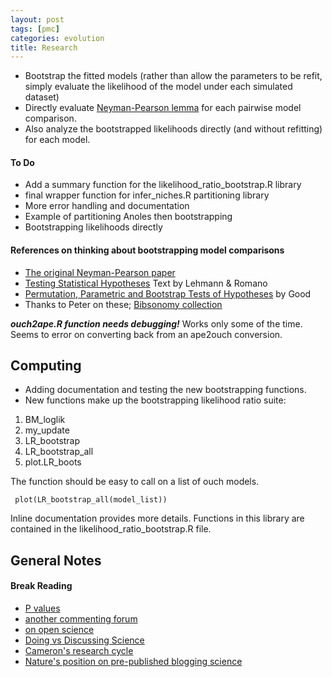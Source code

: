 ```yaml
---
layout: post
tags: [pmc]
categories: evolution
title: Research
---
```







 








-   Bootstrap the fitted models (rather than allow the parameters to be
    refit, simply evaluate the likelihood of the model under each
    simulated dataset)
-   Directly evaluate [Neyman-Pearson
    lemma](http://en.wikipedia.org/wiki/Neyman%E2%80%93Pearson_lemma "http://en.wikipedia.org/wiki/Neyman%E2%80%93Pearson_lemma")
    for each pairwise model comparison.
-   Also analyze the bootstrapped likelihoods directly (and without
    refitting) for each model.

#### To Do

-   Add a summary function for the likelihood\_ratio\_bootstrap.R
    library
-   final wrapper function for infer\_niches.R partitioning library
-   More error handling and documentation
-   Example of partitioning Anoles then bootstrapping
-   Bootstrapping likelihoods directly

#### References on thinking about bootstrapping model comparisons

-   [The original Neyman-Pearson
    paper](http://www.jstor.org/stable/91247 "http://www.jstor.org/stable/91247")
-   [Testing Statistical
    Hypotheses](http://www.springerlink.com/content/r12g32/?p=10d7defb56d34e0d99143df5d6000f35&pi=2 "http://www.springerlink.com/content/r12g32/?p=10d7defb56d34e0d99143df5d6000f35&pi=2")
    Text by Lehmann & Romano
-   [Permutation, Parametric and Bootstrap Tests of
    Hypotheses](http://www.springerlink.com/content/978-0-387-20279-2 "http://www.springerlink.com/content/978-0-387-20279-2")
    by Good
-   Thanks to Peter on these; [Bibsonomy
    collection](http://www.bibsonomy.org/user/peter.ralph "http://www.bibsonomy.org/user/peter.ralph")

***ouch2ape.R function needs debugging!*** Works only some of the time.
Seems to error on converting back from an ape2ouch conversion.

Computing
---------

-   Adding documentation and testing the new bootstrapping functions.
-   New functions make up the bootstrapping likelihood ratio suite:

1.  BM\_loglik
2.  my\_update
3.  LR\_bootstrap
4.  LR\_bootstrap\_all
5.  plot.LR\_boots

The function should be easy to call on a list of ouch models.

     plot(LR_bootstrap_all(model_list))

Inline documentation provides more details. Functions in this library
are contained in the likelihood\_ratio\_bootstrap.R file.

General Notes
-------------

#### Break Reading

-   [P
    values](http://www.sciencenews.org/view/feature/id/57091/title/Odds_Are%2C_Its_Wrong "http://www.sciencenews.org/view/feature/id/57091/title/Odds_Are%2C_Its_Wrong")
-   [another commenting
    forum](http://disqus.com/comments/ "http://disqus.com/comments/")
-   [on open
    science](http://ways.org/en/blogs/2010/mar/12/summary_of_the_open_science_session_at_eurodoc_2010 "http://ways.org/en/blogs/2010/mar/12/summary_of_the_open_science_session_at_eurodoc_2010")
-   [Doing vs Discussing
    Science](http://scholarlykitchen.sspnet.org/2010/02/08/science-and-web-2-0-talking-about-science-versus-doing-science/ "http://scholarlykitchen.sspnet.org/2010/02/08/science-and-web-2-0-talking-about-science-versus-doing-science/")
-   [Cameron's research
    cycle](http://docs.google.com/present/edit?id=0ASQvcnWHnwgmZGR3aHFkNmtfMjEyZHo5YjNyZzI&hl=en# "http://docs.google.com/present/edit?id=0ASQvcnWHnwgmZGR3aHFkNmtfMjEyZHo5YjNyZzI&hl=en#")
-   [Nature's position on pre-published blogging
    science](http://scienceblogs.com/geneticfuture/2009/06/nature_news_article_on_confere.php "http://scienceblogs.com/geneticfuture/2009/06/nature_news_article_on_confere.php")

